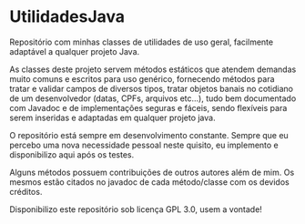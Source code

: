 # UtilidadesJava
Repositório com minhas classes de utilidades de uso geral, facilmente adaptável a qualquer projeto Java.

As classes deste projeto servem métodos estáticos que atendem demandas muito comuns e escritos para uso genérico, fornecendo métodos para tratar e validar campos de diversos tipos, tratar objetos banais no cotidiano de um desenvolvedor (datas, CPFs, arquivos etc...), tudo bem documentado com Javadoc e de implementações seguras e fáceis, sendo flexíveis para serem inseridas e adaptadas em qualquer projeto java.

O repositório está sempre em desenvolvimento constante. Sempre que eu percebo uma nova necessidade pessoal neste quisito, eu implemento e disponibilizo aqui após os testes.

Alguns métodos possuem contribuições de outros autores além de mim. Os mesmos estão citados no javadoc de cada método/classe com os devidos créditos.


Disponibilizo este repositório sob licença GPL 3.0, usem a vontade!
